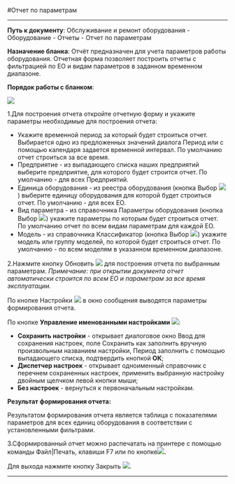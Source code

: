 ﻿#Отчет по параметрам

----------

**Путь к документу**:  Обслуживание и ремонт оборудования - Оборудование - Отчеты - Отчет по параметрам

**Назначение бланка**: Отчёт предназначен для учета параметров работы оборудования. Отчетная форма позволяет построить отчеты с фильтрацией по ЕО и видам параметров в заданном временном диапазоне.

**Порядок работы с бланком**:

![](topic:Repair.Repair.AddFiles.Screenshot_11056.jpg)

1.Для построения отчета откройте отчетную форму и укажите параметры необходимые для построения отчета:

- Укажите временной период за который будет строиться отчет. Выбирается одно из предложенных значений диалога Период или с помощью календаря задается временной интервал.  По умолчанию отчет строиться за все время.
- Предприятие - из выпадающего списка наших предприятий выберите предприятие, для которого будет строится отчет. По умолчанию - для всех  Предприятий.
- Единица оборудования - из реестра оборудования (кнопка Выбор ![](topic:Repair.Repair.AddFiles.Btn_select.png)) выберите единицу оборудования для которой будет строиться отчет. По умолчанию - для всех  ЕО.
- Вид параметра - из справочника Параметры оборудования (кнопка Выбор ![](topic:Repair.Repair.AddFiles.Btn_select.png)) укажите параметры по которым будет строиться отчет. По умолчанию  отчет по всем видам параметрам для каждой ЕО.
- Модель - из справочника Классификатор (кнопка Выбор  ![](topic:Repair.Repair.AddFiles.Btn_select.png)) укажите модель или группу моделей, по которой будет строиться отчет. По умолчанию - по всем моделям в указанном временном диапазоне.


2.Нажмите кнопку Обновить   ![](topic:Repair.Repair.AddFiles.Btn_Refresh.png)  для построения отчета по выбранным параметрам. *Примечание: при открытии документа отчет автоматически строится по всем ЕО и параметрам за все время эксплуатации.*

По кнопке Настройки ![](topic:Repair.Repair.AddFiles.Btn_settings.png) в окно сообщения выводятся параметры формирования отчета.

По кнопке **Управление именованными настройками** ![](topic:Repair.Repair.AddFiles.Btn_Settings_menager.png):
- **Сохранить настройки** -  открывает диалоговое окно Ввод для сохранения настроек, поле Сохранить как заполнить вручную произвольным названием настройки, Период заполнить с помощью выпадающего списка, подтвердить кнопкой **ОК**;
- **Диспетчер настроек** - открывает одноименный справочник с перечнем сохраненных настроек, применить  выбранную настройку двойным щелчком левой кнопки мыши;
- **Без настроек** - вернуться к первоначальным настройкам.


**Результат формирования отчета:**

Результатом  формирования  отчета является  таблица с показателями параметров для всех единиц оборудования в соответствии с установленными фильтрами.

3.Сформированный отчет можно распечатать на принтере с помощью команды Файл|Печать, клавиши F7 или по кнопке![](topic:Repair.Repair.AddFiles.Btn_OK.png). 

Для выхода нажмите кнопку Закрыть ![](topic:Repair.Repair.AddFiles.BtnCloseCancel.png). 



----------
